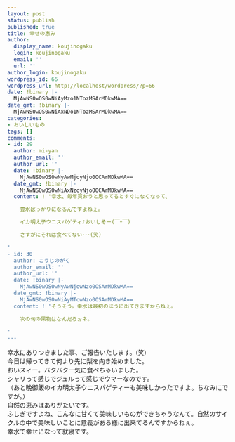 ```yaml
---
layout: post
status: publish
published: true
title: 幸せの恵み
author:
  display_name: koujinogaku
  login: koujinogaku
  email: ''
  url: ''
author_login: koujinogaku
wordpress_id: 66
wordpress_url: http://localhost/wordpress/?p=66
date: !binary |-
  MjAwNS0wOS0wNiAyMzo1NTozMSArMDkwMA==
date_gmt: !binary |-
  MjAwNS0wOS0wNiAxNDo1NTozMSArMDkwMA==
categories:
- おいしいもの
tags: []
comments:
- id: 29
  author: mi-yan
  author_email: ''
  author_url: ''
  date: !binary |-
    MjAwNS0wOS0wNyAwMjoyNjo0OCArMDkwMA==
  date_gmt: !binary |-
    MjAwNS0wOS0wNiAxNzoyNjo0OCArMDkwMA==
  content: ! '幸水、毎年買おうと思ってるとすぐになくなって、

    豊水ばっかりになるんですよねぇ。

    イカ明太子ウニスパゲティ♪おいしそー(￣ｰ￣)

    さすがにそれは食べてない･･･(笑)

'
- id: 30
  author: こうじのがく
  author_email: ''
  author_url: ''
  date: !binary |-
    MjAwNS0wOS0wNyAwNjowNzo0OSArMDkwMA==
  date_gmt: !binary |-
    MjAwNS0wOS0wNiAyMTowNzo0OSArMDkwMA==
  content: ! 'そうそう。幸水は最初のほうに出てきますからねぇ。

    次の旬の果物はなんだろぉネ。

'
---
```

<p>幸水にありつきました事、ご報告いたします。(笑)<br />
今日は帰ってきて何より先に梨を向き始めました。<br />
おいスィー。バクバク一気に食べちゃいました。<br />
シャリって感じでジュルって感じでウマーなのです。<br />
（あと晩御飯のイカ明太子ウニスパゲティーも美味しかったですよ。ちなみにですが。）<br />
自然の恵みはありがたいです。<br />
ふしぎですよね、こんなに甘くて美味しいものができちゃうなんて。自然のサイクルの中で美味しいことに意義がある様に出来てるんですからねぇ。<br />
幸水で幸せになって就寝です。</p>
